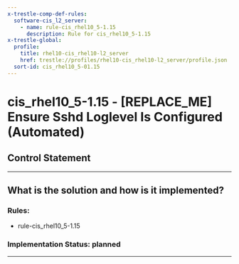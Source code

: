 ```yaml
---
x-trestle-comp-def-rules:
  software-cis_l2_server:
    - name: rule-cis_rhel10_5-1.15
      description: Rule for cis_rhel10_5-1.15
x-trestle-global:
  profile:
    title: rhel10-cis_rhel10-l2_server
    href: trestle://profiles/rhel10-cis_rhel10-l2_server/profile.json
  sort-id: cis_rhel10_5-01.15
---
```


# cis_rhel10_5-1.15 - \[REPLACE_ME\] Ensure Sshd Loglevel Is Configured (Automated)

## Control Statement

______________________________________________________________________

## What is the solution and how is it implemented?

<!-- For implementation status enter one of: implemented, partial, planned, alternative, not-applicable -->

<!-- Note that the list of rules under ### Rules: is read-only and changes will not be captured after assembly to JSON -->

<!-- Add control implementation description here for control: cis_rhel10_5-1.15 -->

### Rules:

  - rule-cis_rhel10_5-1.15

### Implementation Status: planned

______________________________________________________________________
